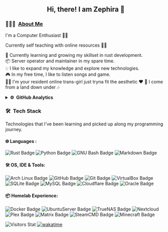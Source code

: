 <div align="center">
  <h2> 
    Hi, there! I am Zephira 👋
  </h2>
</div>

### 👨🏻‍💻 &nbsp;[About Me](https://zephira.uk/)

I'm a Computer Enthusiast 👨‍💻

Currently self teaching with online resources 👨‍🎓

🌱 Currently learning and growing my skillset in rust development.\
📦  Server operator and maintainer in my spare time.\
💡 I like to expand my knowledge and explore new technologies.\
🎮  In my free time, I like to listen songs and game. \
🏳️‍⚧️ I'm your resident online trans-girl just tryna fit the aesthetic ♥
🐨 I come from a land down under 🎶

<details>
<summary><b>⚙️ &nbsp;GitHub Analytics</b></summary>
<div align="center">
  <h4> 
    🏃 Happy Programing 🏃 
  </h4>
</div>
<p align="center">
  <a href="https://github.com/Zephira58">
    <img height="180em" src="https://github-readme-stats.vercel.app/api?username=Zephira58&show_icons=true&theme=dark"/>
    <br>
    <img height="500em" src="https://github-readme-stats.vercel.app/api/wakatime?username=Zephira58&theme=dark&layout=compact"/>
  </a>
</p>
</details>

### 🛠 &nbsp;Tech Stack

Technologies that I've been learning and picked up along my programming journey.

#### 🌐  Languages : <br />

<!--- All badges gotten from https://developstorm.github.io/simple-badges/ --->
![Rust Badge](https://img.shields.io/badge/Rust-000?logo=rust&logoColor=fff&style=plastic)
![Python Badge](https://img.shields.io/badge/Python-3776AB?logo=python&logoColor=fff&style=plastic)
![GNU Bash Badge](https://img.shields.io/badge/GNU%20Bash-4EAA25?logo=gnubash&logoColor=fff&style=plastic)
![Markdown Badge](https://img.shields.io/badge/Markdown-000?logo=markdown&logoColor=fff&style=plastic)

#### 🛠 OS, IDE & Tools: <br />

![Arch Linux Badge](https://img.shields.io/badge/Arch%20Linux-1793D1?logo=archlinux&logoColor=fff&style=plastic)
![GitHub Badge](https://img.shields.io/badge/GitHub-181717?logo=github&logoColor=fff&style=plastic)
![Git Badge](https://img.shields.io/badge/Git-F05032?logo=git&logoColor=fff&style=plastic)
![VirtualBox Badge](https://img.shields.io/badge/VirtualBox-183A61?logo=virtualbox&logoColor=fff&style=plastic)
![SQLite Badge](https://img.shields.io/badge/SQLite-003B57?logo=sqlite&logoColor=fff&style=plastic)
![MySQL Badge](https://img.shields.io/badge/MySQL-4479A1?logo=mysql&logoColor=fff&style=plastic)
![Cloudflare Badge](https://img.shields.io/badge/Cloudflare-F38020?logo=cloudflare&logoColor=fff&style=plastic)
![Oracle Badge](https://img.shields.io/badge/Oracle-F80000?logo=oracle&logoColor=fff&style=plastic)

#### 📦 Homelab Experience: <br />

![Docker Badge](https://img.shields.io/badge/Docker-2496ED?logo=docker&logoColor=fff&style=plastic)
![UbuntuServer Badge](https://img.shields.io/badge/UbuntuServer-E95420?logo=ubuntu&logoColor=fff&style=plastic)
![TrueNAS Badge](https://img.shields.io/badge/TrueNAS-0095D5?logo=truenas&logoColor=fff&style=plastic)
![Nextcloud](https://img.shields.io/badge/Nextcloud-3693F3?logo=icloud&logoColor=fff&style=plastic)
![Plex Badge](https://img.shields.io/badge/Plex-EBAF00?logo=plex&logoColor=fff&style=plastic)
![Matrix Badge](https://img.shields.io/badge/Matrix-000?logo=matrix&logoColor=fff&style=plastic)
![SteamCMD Badge](https://img.shields.io/badge/SteamCMD-000?logo=steam&logoColor=fff&style=plastic)
![Minecraft Badge](https://img.shields.io/badge/Minecraft-62B47A?logo=minecraft&logoColor=fff&style=plastic)

![Visitors Stat](https://komarev.com/ghpvc/?username=Xanthus58)
[![wakatime](https://wakatime.com/badge/user/0b1b6854-9980-4101-a28a-0b148d8403d6.svg)](https://wakatime.com/@0b1b6854-9980-4101-a28a-0b148d8403d6)
<!---[!template pulled from Ashesh3 https://github.com/Ashesh3/Ashesh3
